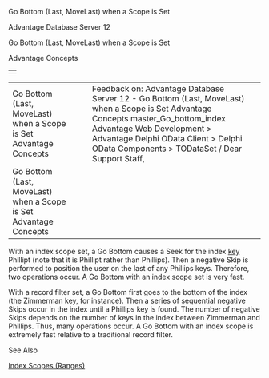 Go Bottom (Last, MoveLast) when a Scope is Set




Advantage Database Server 12  

Go Bottom (Last, MoveLast) when a Scope is Set

Advantage Concepts

|  |
| --- |
|  |

|  |  |  |  |  |
| --- | --- | --- | --- | --- |
| Go Bottom (Last, MoveLast) when a Scope is Set  Advantage Concepts |  |  | Feedback on: Advantage Database Server 12 - Go Bottom (Last, MoveLast) when a Scope is Set Advantage Concepts master\_Go\_bottom\_index Advantage Web Development > Advantage Delphi OData Client > Delphi OData Components > TODataSet / Dear Support Staff, |  |
| Go Bottom (Last, MoveLast) when a Scope is Set  Advantage Concepts |  |  |  |  |

With an index scope set, a Go Bottom causes a Seek for the index [key](javascript:hhpopuplink.TextPopup(popid_44303104X,FontFace,-1,-1,-1,-1)) Phillipt (note that it is Phillipt rather than Phillips). Then a negative Skip is performed to position the user on the last of any Phillips keys. Therefore, two operations occur. A Go Bottom with an index scope set is very fast.

With a record filter set, a Go Bottom first goes to the bottom of the index (the Zimmerman key, for instance). Then a series of sequential negative Skips occur in the index until a Phillips key is found. The number of negative Skips depends on the number of keys in the index between Zimmerman and Phillips. Thus, many operations occur. A Go Bottom with an index scope is extremely fast relative to a traditional record filter.

See Also

[Index Scopes (Ranges)](master_index_scopes_ranges.htm)
